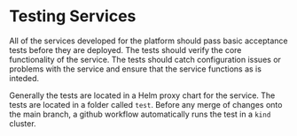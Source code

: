 # Testing Services

All of the services developed for the platform should pass basic acceptance tests before they are deployed. 
The tests should verify the core functionality of the service. The tests should catch configuration issues or problems with the service and ensure that the service functions as is inteded. 

Generally the tests are located in a Helm proxy chart for the service. The tests are located in a folder called `test`. Before any merge of changes onto the main branch, a github workflow automatically runs the test in a `kind` cluster. 
